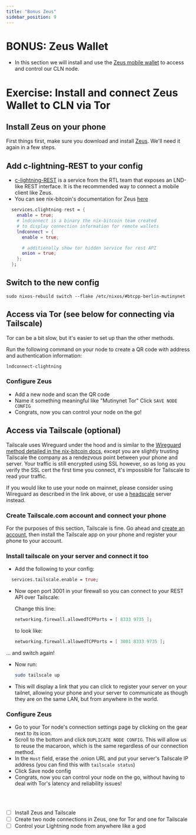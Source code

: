 ```yaml
---
title: "Bonus Zeus"
sidebar_position: 9
---
```



# BONUS: Zeus Wallet

- In this section we will install and use the [Zeus mobile wallet](https://zeusln.com/) to access and control our CLN node.

# Exercise: Install and connect Zeus Wallet to CLN via Tor
## Install Zeus on your phone

First things first, make sure you download and install [Zeus](https://zeusln.com/). We'll need it again in a few steps.

## Add c-lightning-REST to your config


- [c-lightning-REST](https://github.com/Ride-The-Lightning/c-lightning-REST) is a service from the RTL team that exposes an LND-like REST interface. It is the recommended way to connect a mobile client like Zeus.
- You can see nix-bitcoin's documentation for Zeus [here](https://github.com/fort-nix/nix-bitcoin/blob/24bc983363aab940ac42b1954335d3d57a63a00c/docs/services.md#use-zeus-mobile-lightning-wallet-via-tor)

```nix
  services.clightning-rest = {
    enable = true;
    # lndconnect is a binary the nix-bitcoin team created
    # to display connection information for remote wallets
    lndconnect = {
      enable = true;

      # additionally show tor hidden service for rest API
      onion = true;
    };
  };
```

## Switch to the new config

```
sudo nixos-rebuild switch --flake /etc/nixos/#btcpp-berlin-mutinynet
```

## Access via Tor (see below for connecting via Tailscale)

Tor can be a bit slow, but it's easier to set up than the other methods.

Run the following command on your node to create a QR code with address and authentication information:

```sh
lndconnect-clightning
```

### Configure Zeus

- Add a new node and scan the QR code
- Name it something meaningful like "Mutinynet Tor" Click `SAVE NODE CONFIG`
- Congrats, now you can control your node on the go!

## Access via Tailscale (optional)
Tailscale uses Wireguard under the hood and is similar to the [Wireguard method detailed in the nix-bitcoin docs](https://github.com/fort-nix/nix-bitcoin/blob/24bc983363aab940ac42b1954335d3d57a63a00c/docs/services.md#use-zeus-mobile-lightning-wallet-via-wireguard), except you are slightly trusting Tailscale the company as a rendezvous point between your phone and server. Your traffic is still encrypted using SSL however, so as long as you verify the SSL cert the first time you connect, it's impossible for Tailscale to read your traffic.

If you would like to use your node on mainnet, please consider using Wireguard as described in the link above, or use a [headscale](https://headscale.net) server instead.

### Create Tailscale.com account and connect your phone

For the purposes of this section, Tailscale is fine. Go ahead and [create an account](https://tailscale.com/), then install the Tailscale app on your phone and register your phone to your account.

### Install tailscale on your server and connect it too

- Add the following to your config:

```nix
  services.tailscale.enable = true;
```

- Now open port 3001 in your firewall so you can connect to your REST API over Tailscale:

    Change this line:
    ```nix
    networking.firewall.allowedTCPPorts = [ 8333 9735 ];
    ```

    to look like:

    ```nix
    networking.firewall.allowedTCPPorts = [ 3001 8333 9735 ];
    ```

... and switch again!

- Now run:
  ```sh
  sudo tailscale up
  ```

- This will display a link that you can click to register your server on your tailnet, allowing your phone and your server to communicate as though they are on the same LAN, but from anywhere in the world.

### Configure Zeus

- Go to your Tor node's connection settings page by clicking on the gear next to its icon.
- Scroll to the bottom and click `DUPLICATE NODE CONFIG`. This will allow us to reuse the macaroon, which is the same regardless of our connection method.
- In the `Host` field, erase the .onion URL and put your server's Tailscale IP address (you can find this with `tailscale status`)
- Click Save node config
- Congrats, now you can control your node on the go, without having to deal with Tor's latency and reliability issues!

<br></br>

- [ ] Install Zeus and Tailscale
- [ ] Create two node connections in Zeus, one for Tor and one for Tailscale
- [ ] Control your Lightning node from anywhere like a god
